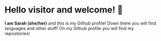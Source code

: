 # Hello visitor and welcome! :vulcan_salute:
**I am Sarah (she/her)** and this is my Github profile! Down there you will find languages and other stuff! On my Github profile you will find my repositories!
